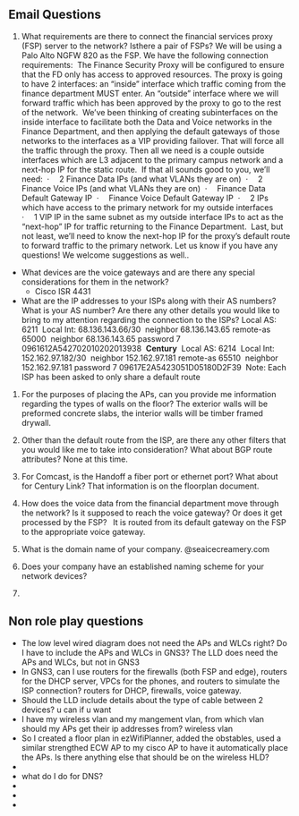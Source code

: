 ## Email Questions
1. What requirements are there to connect the financial services proxy (FSP) server to the network? Isthere a pair of FSPs?
We will be using a Palo Alto NGFW 820 as the FSP. We have the following connection requirements: 
    The Finance Security Proxy will be configured to ensure that the FD only has access to approved resources. The proxy is going to have 2 interfaces: an “inside” interface which traffic coming from the finance department MUST enter. An “outside” interface where we will forward traffic which has been approved by the proxy to go to the rest of the network. 
    We’ve been thinking of creating subinterfaces on the inside interface to facilitate both the Data and Voice networks in the Finance Department, and then applying the default gateways of those networks to the interfaces as a VIP providing failover. That will force all the traffic through the proxy. Then all we need is a couple outside interfaces which are L3 adjacent to the primary campus network and a next-hop IP for the static route. 
    If that all sounds good to you, we’ll need: 
    ·       2 Finance Data IPs (and what VLANs they are on) 
    ·       2 Finance Voice IPs (and what VLANs they are on) 
    ·       Finance Data Default Gateway IP 
    ·       Finance Voice Default Gateway IP 
    ·       2 IPs which have access to the primary network for my outside interfaces 
    ·       1 VIP IP in the same subnet as my outside interface IPs to act as the “next-hop” IP for traffic returning to the Finance Department. 
    Last, but not least, we’ll need to know the next-hop IP for the proxy’s default route to forward traffic to the primary network. Let us know if you have any questions! We welcome suggestions as well..
- What devices are the voice gateways and are there any special considerations for them in the network?
	- Cisco ISR 4431
- What are the IP addresses to your ISPs along with their AS numbers? What is your AS number? Are there any other details you would like to bring to my attention regarding the connection to the ISPs?
Local AS: 6211 
Local Int: 68.136.143.66/30 
neighbor 68.136.143.65 remote-as 65000 
neighbor 68.136.143.65 password 7 0961612A542702010202013938 
**Century** 
Local AS: 6214 
Local Int: 152.162.97.182/30 
neighbor 152.162.97.181 remote-as 65510 
neighbor 152.162.97.181 password 7 09617E2A5423051D05180D2F39 
Note: Each ISP has been asked to only share a default route

1. For the purposes of placing the APs, can you provide me information regarding the types of walls on the floor? The exterior walls will be preformed concrete slabs, the interior walls will be timber framed drywall.
2. Other than the default route from the ISP, are there any other filters that you would like me to take into consideration? What about BGP route attributes? None at this time.
3. For Comcast, is the Handoff a fiber port or ethernet port? What about for Century Link? That information is on the floorplan document.
4. How does the voice data from the financial department move through the network? Is it supposed to reach the voice gateway? Or does it get processed by the FSP?  It is routed from its default gateway on the FSP to the appropriate voice gateway.
5. What is the domain name of your company. @seaicecreamery.com

6. Does your company have an established naming scheme for your network devices?
7. 



## Non role play questions

- The low level wired diagram does not need the APs and WLCs right? Do I have to include the APs and WLCs in GNS3? The LLD does need the APs and WLCs, but not in GNS3
- In GNS3, can I use routers for the firewalls (both FSP and edge), routers for the DHCP server, VPCs for the phones, and routers to simulate the ISP connection? routers for DHCP, firewalls, voice gateway.
- Should the LLD include details about the type of cable between 2 devices? u can if u want
- I have my wireless vlan and my mangement vlan, from which vlan should my APs get their ip addresses from? wireless vlan
- So I created a floor plan in ezWifiPlanner, added the obstables, used a similar strengthed ECW AP to my cisco AP to have it automatically place the APs. Is there anything else that should be on the wireless HLD?
- 
- what do I do for DNS?
- 
- 
- 
